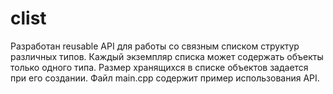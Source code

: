 # clist

Разработан reusable API для работы со связным списком структур различных типов. 
Каждый экземпляр списка может содержать объекты только одного типа. Размер хранящихся в списке 
объектов задается при его создании.
Файл main.cpp содержит пример использования API.
